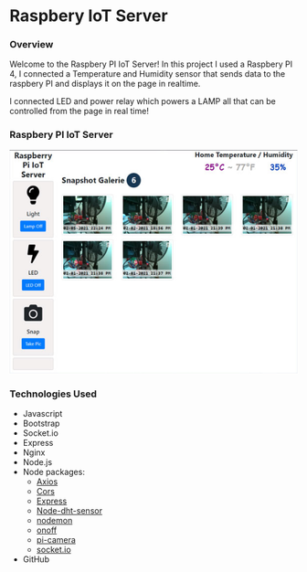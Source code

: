 # Raspbery IoT Server 

### Overview

Welcome to the Raspbery PI IoT Server! In this project I used a Raspbery PI 4, I connected a Temperature and Humidity sensor that sends data to the raspbery PI and displays it on the page in realtime.

I connected LED and power relay which powers a LAMP all that can be controlled from the page in real time!

### Raspbery PI IoT Server

<img src="./public/img/iot-server-thumbnail.jpg?raw=true">


### Technologies Used

* Javascript
* Bootstrap
* Socket.io
* Express
* Nginx
* Node.js
* Node packages:
    * [Axios](https://www.npmjs.com/package/axios)
    * [Cors](https://www.npmjs.com/package/cors) 
    * [Express](https://www.npmjs.com/package/express)
    * [Node-dht-sensor](https://www.npmjs.com/package/node-dht-sensor)
    * [nodemon](https://www.npmjs.com/package/nodemon)
    * [onoff](https://www.npmjs.com/package/onoff)
    * [pi-camera](https://www.npmjs.com/package/pi-camera)
    * [socket.io](https://www.npmjs.com/package/socket.io)
* GitHub
